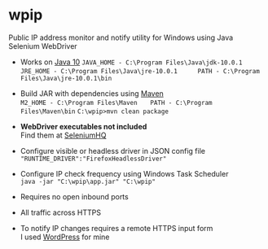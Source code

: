 # wpip
Public IP address monitor and notify utility for Windows using Java Selenium WebDriver

* Works on [Java 10](http://www.oracle.com/technetwork/java/javase/downloads/index.html)
  `JAVA_HOME - C:\Program Files\Java\jdk-10.0.1`
  ` JRE_HOME - C:\Program Files\Java\jre-10.0.1`
  `     PATH - C:\Program Files\Java\jre-10.0.1\bin`

* Build JAR with dependencies using [Maven](https://maven.apache.org/)  
  `M2_HOME - C:\Program Files\Maven`
  `   PATH - C:\Program Files\Maven\bin`
  `C:\wpip>mvn clean package`

* __WebDriver executables not included__  
  Find them at [SeleniumHQ](https://www.seleniumhq.org/download/)

* Configure visible or headless driver in JSON config file  
  `"RUNTIME_DRIVER":"FirefoxHeadlessDriver"`

* Configure IP check frequency using Windows Task Scheduler  
  `java -jar "C:\wpip\app.jar" "C:\wpip"`

* Requires no open inbound ports

* All traffic across HTTPS

* To notify IP changes requires a remote HTTPS input form  
  I used [WordPress](https://www.wordpress.com) for mine
